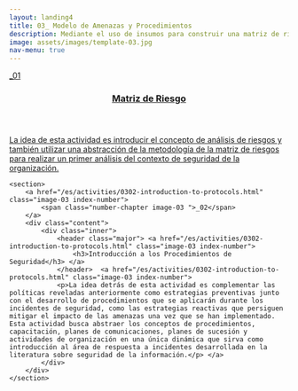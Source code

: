 ```yaml
---
layout: landing4
title: 03_ Modelo de Amenazas y Procedimientos
description: Mediante el uso de insumos para construir una matriz de riesgos considerando las amenazas que enfrenta la organización, y así validar que los objetivos de seguridad, el mapa de involucrados y el mapeo de datos sean consistentes con todo lo que se documenta a lo largo de este análisis.
image: assets/images/template-03.jpg
nav-menu: true
---
```



<!-- Main -->
<div id="main">

<!-- One -->


<!-- Two -->
<section id="two" class="spotlights">

<section>
	<a href="/es/activities/0301-threats-model.html" class="image-03 index-number">
		<span class="number-chapter image-03">_01</span>
	</a>
	<div class="content">
		<div class="inner">
			<header class="major">
			<a href="/es/activities/0301-threats-model.html" class="link-03">
				<h3>Matriz de Riesgo</h3>
				</a>
			</header>
			<a href="/es/activities/0301-threats-model.html" class="link-03">
			<p>La idea de esta actividad es introducir el concepto de análisis de riesgos y también utilizar una abstracción de la metodología de la matriz de riesgos para realizar un primer análisis del contexto de seguridad de la organización.</p>
			</a>
		</div>
	</div>
</section>

	<section>
		<a href="/es/activities/0302-introduction-to-protocols.html" class="image-03 index-number">
			<span class="number-chapter image-03 ">_02</span>
		</a>
		<div class="content">
			<div class="inner">
				<header class="major"> <a href="/es/activities/0302-introduction-to-protocols.html" class="image-03 index-number">
					<h3>Introducción a los Procedimientos de Seguridad</h3> </a>
				</header>  <a href="/es/activities/0302-introduction-to-protocols.html" class="image-03 index-number">                               
				<p>La idea detrás de esta actividad es complementar las políticas reveladas anteriormente como estrategias preventivas junto con el desarrollo de procedimientos que se aplicarán durante los incidentes de seguridad, como las estrategias reactivas que persiguen mitigar el impacto de las amenazas una vez que se han implementado. Esta actividad busca abstraer los conceptos de procedimientos, capacitación, planes de comunicaciones, planes de sucesión y actividades de organización en una única dinámica que sirva como introducción al área de respuesta a incidentes desarrollada en la literatura sobre seguridad de la información.</p> </a>
			</div>
		</div>
	</section>




<!-- Three -->
